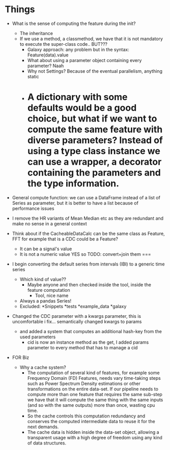 Things
======

- What is the sense of computing the feature during the init?
    - The inheritance
    - If we use a method, a classmethod, we have that it is not mandatory to execute the super-class code..
        BUT???
        - Galaxy approach: any problem but in the syntax: Feature(data).value
        - What about using a parameter object containing every parameter? Naah
        - Why not Settings? Because of the eventual parallelism, anything static
        - A dictionary with some defaults would be a good choice, but what if we want to compute the same feature with diverse parameters?
            Instead of using a type class instance we can use a wrapper, a decorator containing the parameters and the type information.
            ===
    
- General compute function: we can use a DataFrame instead of a list of Series as parameter, but it is better to have a list because of performance issues

- I remove the HR variants of Mean Median etc as they are redundant and make no sense in a general context

- Think about if the CacheableDataCalc can be the same class as Feature, FFT for example that is a CDC could be a Feature?
    - It can be a signal's value
    - It is not a numeric value
    YES so TODO: convert+join them
    ===
    
- I begin converting the default series from intervals (IBI) to a generic time series
    - Which kind of value??
        - Maybe anyone and then checked inside the tool, inside the feature computation
            - Tool, nice name
    - Always a pandas Series!
    - Excluded:
        *Snippets
        *tests
        *example_data
        *galaxy

- Changed the CDC parameter with a kwargs parameter, this is uncomfortable i fix... semantically changed kwargs to params
    - and added a system that computes an additional hash-key from the used parameters
        - cid is now an instance method as the get, I added params parameter to every method that has to manage a cid

- FOR Biz
    - Why a cache system?
        - The computation of several kind of features, for example some Frequency Domain (FD) Features, needs vary time-taking steps such as Power Spectrum Density estimations or other transformations on the entire data-set. If our pipeline needs to compute more than one feature that requires the same sub-step we have that it will compute the same thing with the same inputs (and so with the same outputs) more than once, wasting cpu time.
        - So the cache controls this computation redundancy and conserves the computed intermediate data to reuse it for the next demands.
        - The cache data is hidden inside the data-set object, allowing a transparent usage with a high degree of freedom using any kind of data structures.